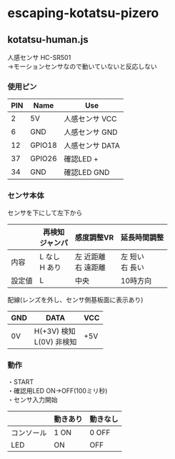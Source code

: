 # escaping-kotatsu-pizero

## kotatsu-human.js
人感センサ HC-SR501<br>
→モーションセンサなので動いていないと反応しない

### 使用ピン
| PIN | Name | Use |
|-----|-----|-----|
| 2 | 5V|人感センサ VCC|
| 6 | GND | 人感センサ GND|
| 12 | GPIO18 | 人感センサ DATA |
| 37 | GPIO26 | 確認LED + |
| 34 | GND | 確認LED GND |

### センサ本体
センサを下にして左下から

|| 再検知 <br> ジャンパ | 感度調整VR | 延長時間調整 |
|-----|------|-----|-----|
|内容| L なし <br> H あり | 左 近距離 <br> 右 遠距離| 左 短い <br> 右 長い|
|設定値|L|中央|10時方向|

配線(レンズを外し、センサ側基板面に表示あり)

|GND|DATA| VCC |
|------|-----|-----|
|0V|H(+3V) 検知<br> L(0V) 非検知|+5V|

### 動作
・START<br>
・確認用LED ON→OFF(100ミリ秒)<br>
・センサ入力開始<br>

 ||動きあり|動きなし|
 |-----|-----|-----|
 |コンソール|1 ON|0 OFF|
 |LED|ON|OFF|
